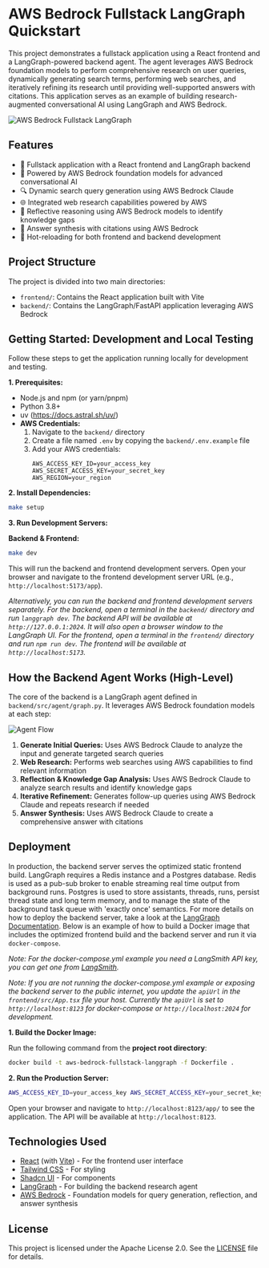 # AWS Bedrock Fullstack LangGraph Quickstart

This project demonstrates a fullstack application using a React frontend and a LangGraph-powered backend agent. The agent leverages AWS Bedrock foundation models to perform comprehensive research on user queries, dynamically generating search terms, performing web searches, and iteratively refining its research until providing well-supported answers with citations. This application serves as an example of building research-augmented conversational AI using LangGraph and AWS Bedrock.

![AWS Bedrock Fullstack LangGraph](./app.png)

## Features

- 💬 Fullstack application with a React frontend and LangGraph backend
- 🧠 Powered by AWS Bedrock foundation models for advanced conversational AI
- 🔍 Dynamic search query generation using AWS Bedrock Claude
- 🌐 Integrated web research capabilities powered by AWS
- 🤔 Reflective reasoning using AWS Bedrock models to identify knowledge gaps
- 📄 Answer synthesis with citations using AWS Bedrock
- 🔄 Hot-reloading for both frontend and backend development

## Project Structure

The project is divided into two main directories:

-   `frontend/`: Contains the React application built with Vite
-   `backend/`: Contains the LangGraph/FastAPI application leveraging AWS Bedrock

## Getting Started: Development and Local Testing

Follow these steps to get the application running locally for development and testing.

**1. Prerequisites:**

-   Node.js and npm (or yarn/pnpm)
-   Python 3.8+
-   uv (https://docs.astral.sh/uv/)
-   **AWS Credentials:**
    1.  Navigate to the `backend/` directory
    2.  Create a file named `.env` by copying the `backend/.env.example` file
    3.  Add your AWS credentials:
        ```
        AWS_ACCESS_KEY_ID=your_access_key
        AWS_SECRET_ACCESS_KEY=your_secret_key
        AWS_REGION=your_region
        ```

**2. Install Dependencies:**

```bash
make setup
```

**3. Run Development Servers:**

**Backend & Frontend:**

```bash
make dev
```
This will run the backend and frontend development servers. Open your browser and navigate to the frontend development server URL (e.g., `http://localhost:5173/app`).

_Alternatively, you can run the backend and frontend development servers separately. For the backend, open a terminal in the `backend/` directory and run `langgraph dev`. The backend API will be available at `http://127.0.0.1:2024`. It will also open a browser window to the LangGraph UI. For the frontend, open a terminal in the `frontend/` directory and run `npm run dev`. The frontend will be available at `http://localhost:5173`._

## How the Backend Agent Works (High-Level)

The core of the backend is a LangGraph agent defined in `backend/src/agent/graph.py`. It leverages AWS Bedrock foundation models at each step:

![Agent Flow](./agent.png)

1.  **Generate Initial Queries:** Uses AWS Bedrock Claude to analyze the input and generate targeted search queries
2.  **Web Research:** Performs web searches using AWS capabilities to find relevant information
3.  **Reflection & Knowledge Gap Analysis:** Uses AWS Bedrock Claude to analyze search results and identify knowledge gaps
4.  **Iterative Refinement:** Generates follow-up queries using AWS Bedrock Claude and repeats research if needed
5.  **Answer Synthesis:** Uses AWS Bedrock Claude to create a comprehensive answer with citations

## Deployment

In production, the backend server serves the optimized static frontend build. LangGraph requires a Redis instance and a Postgres database. Redis is used as a pub-sub broker to enable streaming real time output from background runs. Postgres is used to store assistants, threads, runs, persist thread state and long term memory, and to manage the state of the background task queue with 'exactly once' semantics. For more details on how to deploy the backend server, take a look at the [LangGraph Documentation](https://langchain-ai.github.io/langgraph/concepts/deployment_options/). Below is an example of how to build a Docker image that includes the optimized frontend build and the backend server and run it via `docker-compose`.

_Note: For the docker-compose.yml example you need a LangSmith API key, you can get one from [LangSmith](https://smith.langchain.com/settings)._

_Note: If you are not running the docker-compose.yml example or exposing the backend server to the public internet, you update the `apiUrl` in the `frontend/src/App.tsx` file your host. Currently the `apiUrl` is set to `http://localhost:8123` for docker-compose or `http://localhost:2024` for development._

**1. Build the Docker Image:**

   Run the following command from the **project root directory**:
   ```bash
   docker build -t aws-bedrock-fullstack-langgraph -f Dockerfile .
   ```
**2. Run the Production Server:**

   ```bash
   AWS_ACCESS_KEY_ID=your_access_key AWS_SECRET_ACCESS_KEY=your_secret_key AWS_REGION=your_region LANGSMITH_API_KEY=your_langsmith_api_key docker-compose up
   ```

Open your browser and navigate to `http://localhost:8123/app/` to see the application. The API will be available at `http://localhost:8123`.

## Technologies Used

- [React](https://reactjs.org/) (with [Vite](https://vitejs.dev/)) - For the frontend user interface
- [Tailwind CSS](https://tailwindcss.com/) - For styling
- [Shadcn UI](https://ui.shadcn.com/) - For components
- [LangGraph](https://github.com/langchain-ai/langgraph) - For building the backend research agent
- [AWS Bedrock](https://aws.amazon.com/bedrock/) - Foundation models for query generation, reflection, and answer synthesis

## License

This project is licensed under the Apache License 2.0. See the [LICENSE](LICENSE) file for details.